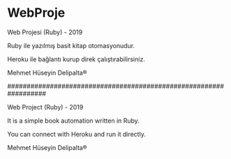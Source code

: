 # WebProje
Web Projesi (Ruby) - 2019

Ruby ile yazılmış basit kitap otomasyonudur. 

Heroku ile bağlantı kurup direk çalıştırabilirsiniz.

Mehmet Hüseyin Delipalta®

##################################################################

Web Project (Ruby) - 2019

It is a simple book automation written in Ruby.

You can connect with Heroku and run it directly.

Mehmet Hüseyin Delipalta®
